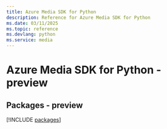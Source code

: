 ```yaml
---
title: Azure Media SDK for Python
description: Reference for Azure Media SDK for Python
ms.date: 03/11/2025
ms.topic: reference
ms.devlang: python
ms.service: media
---
```

# Azure Media SDK for Python - preview
## Packages - preview
[!INCLUDE [packages](media-index.md)]